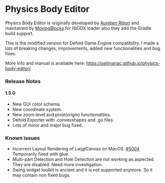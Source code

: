 
# Physics Body Editor

Physics Body Editor is originally developed by [Aurelien Ribon](http://www.aurelienribon.com/) and maintained by [MovingBlocks](http://terasology.org) for libGDX loader also they add the Gradle build support.

This is the modified version for Defold Game Engine compatibility. I made a lots of breaking changes, improvements, added new functionalities and bug fixes.

More info and manual is available here: https://selimanac.github.io/physics-body-editor/

### Release Notes

#### 1.5.0

- New GUI color schema.
- New coordinate system.
- New zoom level and pivot(origin) functionallties.
- Defold Exporter with .convexshapes and .go files.
- Lots of minor and major bug fixed.


### Known issues

- Incorrect Layout Rendering of LwjglCanvas on MacOS. [#5004](https://github.com/libgdx/libgdx/issues/5004) Temporarily fixed with glue.
- Multi-part Detection and Hole Detection are not working as aspected. They are disabled. Need more investigation.
- Swing widget toolkit is ancient and it is not supported anymore. So it may contain non fixed bugs.





   

     
